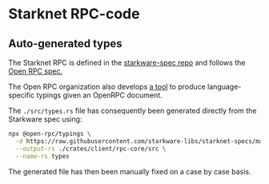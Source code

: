 # Starknet RPC-code

## Auto-generated types

The Starknet RPC is defined in the
[starkware-spec repo](https://github.com/starkware-libs/starknet-specs/blob/master/api/starknet_api_openrpc.json)
and follows the [Open RPC spec.](https://spec.open-rpc.org/)

The Open RPC organization also develops
[a tool](https://github.com/open-rpc/typings) to produce language-specific
typings given an OpenRPC document.

The `./src/types.rs` file has consequently been generated directly from the
Starkware spec using:

```bash
npx @open-rpc/typings \
  -d https://raw.githubusercontent.com/starkware-libs/starknet-specs/master/api/starknet_api_openrpc.json \
  --output-rs ./crates/client/rpc-core/src \
  --name-rs types
```

The generated file has then been manually fixed on a case by case basis.
